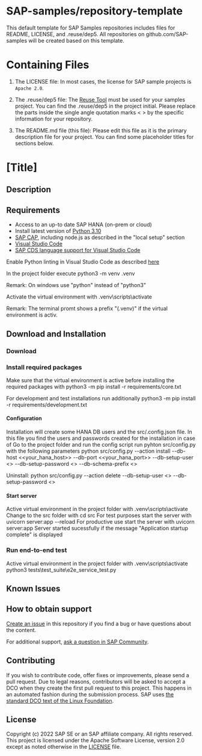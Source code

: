 # SAP-samples/repository-template
This default template for SAP Samples repositories includes files for README, LICENSE, and .reuse/dep5. All repositories on github.com/SAP-samples will be created based on this template.

# Containing Files

1. The LICENSE file:
In most cases, the license for SAP sample projects is `Apache 2.0`.

2. The .reuse/dep5 file: 
The [Reuse Tool](https://reuse.software/) must be used for your samples project. You can find the .reuse/dep5 in the project initial. Please replace the parts inside the single angle quotation marks < > by the specific information for your repository.

3. The README.md file (this file):
Please edit this file as it is the primary description file for your project. You can find some placeholder titles for sections below.

# [Title]
<!-- Please include descriptive title -->

<!--- Register repository https://api.reuse.software/register, then add REUSE badge:
[![REUSE status](https://api.reuse.software/badge/github.com/SAP-samples/REPO-NAME)](https://api.reuse.software/info/github.com/SAP-samples/REPO-NAME)
-->

## Description
<!-- Please include SEO-friendly description -->

## Requirements
- Access to an up-to date SAP HANA (on-prem or cloud)
- Install latest version of [Python 3.10](https://www.python.org/downloads/ "downloads")
- [SAP CAP](https://cap.cloud.sap/docs/get-started/), including node.js as described in the "local setup" section
- [Visual Studio Code](https://code.visualstudio.com/download)
- [SAP CDS language support for Visual Studio Code](https://cap.cloud.sap/docs/tools/#add-cds-editor)

Enable Python linting in Visual Studio Code as described [here](https://code.visualstudio.com/docs/python/linting)

In the project folder execute
python3 -m venv .venv

Remark: On windows use "python" instead of "python3"

Activate the virtual environment with
.venv\scripts\activate

Remark: The terminal promt shows a prefix "(.venv)" if the virtual environment is activ.

## Download and Installation

### Download
### Install required packages
Make sure that the virtual environment is active before installing the required packages with
python3 -m pip install -r requirements/core.txt

For development and test installations run additionally
python3 -m pip install -r requirements/development.txt

#### Configuration
Installation will create some HANA DB users and the src/.config.json file. In this file you find the users and passwords created for the installation in case of 
Go to the project folder and run the config script
run pyhton src/config.py with the following parameters
python src/config.py --action install --db-host <<your_hana_host>> --db-port <<your_hana_port>> --db-setup-user <<your HANA admin user>> --db-setup-password <<your HANA admin password>> --db-schema-prefix <<your HANA >>

Uninstall:
python src/config.py --action delete --db-setup-user <<your HANA admin user>> --db-setup-password <<your HANA admin password>>

#### Start server
Active virtual environment in the project folder with .venv\scripts\activate 
Change to the src folder with cd src
For test purposes start the server with uvicorn server:app --reload
For productive use start the server with uvicorn server:app
Server started sucessfully if the message "Application startup complete" is displayed

### Run end-to-end test
Active virtual environment in the project folder with .venv\scripts\activate 
python3 tests\test_suite\e2e_service_test.py


## Known Issues
<!-- You may simply state "No known issues. -->

## How to obtain support
[Create an issue](https://github.com/SAP-samples/<repository-name>/issues) in this repository if you find a bug or have questions about the content.
 
For additional support, [ask a question in SAP Community](https://answers.sap.com/questions/ask.html).

## Contributing
If you wish to contribute code, offer fixes or improvements, please send a pull request. Due to legal reasons, contributors will be asked to accept a DCO when they create the first pull request to this project. This happens in an automated fashion during the submission process. SAP uses [the standard DCO text of the Linux Foundation](https://developercertificate.org/).

## License
Copyright (c) 2022 SAP SE or an SAP affiliate company. All rights reserved. This project is licensed under the Apache Software License, version 2.0 except as noted otherwise in the [LICENSE](LICENSE) file.
